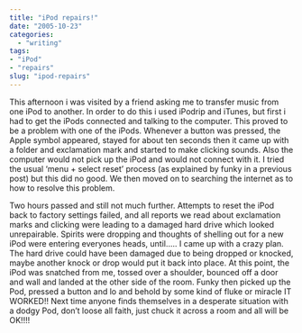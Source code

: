 ```yaml
---
title: "iPod repairs!"
date: "2005-10-23"
categories: 
  - "writing"
tags:
- "iPod"
- "repairs"
slug: "ipod-repairs"
---
```


This afternoon i was visited by a friend asking me to transfer music from one iPod to another. In order to do this i used iPodrip and iTunes, but first i had to get the iPods connected and talking to the computer. This proved to be a problem with one of the iPods. Whenever a button was pressed, the Apple symbol appeared, stayed for about ten seconds then it came up with a folder and exclamation mark and started to make clicking sounds. Also the computer would not pick up the iPod and would not connect with it. I tried the usual ‘menu + select reset’ process (as explained by funky in a previous post) but this did no good. We then moved on to searching the internet as to how to resolve this problem. 

Two hours passed and still not much further. Attempts to reset the iPod back to factory settings failed, and all reports we read about exclamation marks and clicking were leading to a damaged hard drive which looked unrepairable. Spirits were dropping and thoughts of shelling out for a new iPod were entering everyones heads, until….. I came up with a crazy plan. The hard drive could have been damaged due to being dropped or knocked, maybe another knock or drop would put it back into place. At this point, the iPod was snatched from me, tossed over a shoulder, bounced off a door and wall and landed at the other side of the room. Funky then picked up the Pod, pressed a button and lo and behold by some kind of fluke or miracle IT WORKED!! Next time anyone finds themselves in a desperate situation with a dodgy Pod, don’t loose all faith, just chuck it across a room and all will be OK!!!!
